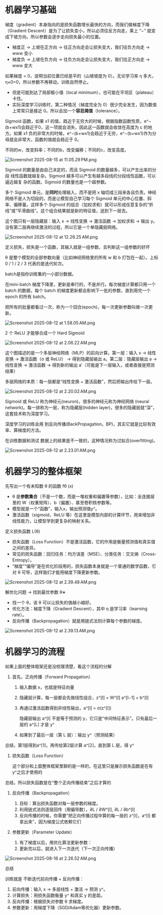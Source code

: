 # 机器学习基础

梯度（gradient）本身指向的是损失函数增长最快的方向，而我们做梯度下降（Gradient Descent）是为了让损失变小，所以必须往反方向走，乘上 “−” 就变成下坡方向，所以参数会逐步走向损失最小的位置。

- 梯度正 → 上坡在正方向 → 往正方向走会让损失变大，我们往负方向走 → www 变小
- 梯度负 → 上坡在负方向 → 往负方向走会让损失变大，我们往正方向走 → www 变大

如果梯度 = 0，说明当前位置已经是平的（山坡坡度为 0）。无论学习率 η 多大，η×0=0，所以参数不再移动，训练自然停止。

- 但是可能到达了局部极小值（local minimum），也可能在平坦区（plateau）卡住。
- 实际深度学习训练时，第二种情况（梯度完全为 0）很少完全发生，因为数值上常常只是接近 0。所以会加一个**容忍阈值**（tolerance）。

Sigmoid 函数，如果 x1 的值，趋近于无穷大的时候，根据指数函数性质，e^−(b+wx1)会趋近于0，这一项就会消失，因此这一函数就会收敛在高度为 c 的地方。如果 x1 负的非常大的时候，e^−(b+wx1)会趋近于无穷，e^−(b+wx1)作为分母就会非常大，函数的值就会趋近于 0。

不同的w，改变斜率；不同的b，改变偏移；不同的c，改变高度。

![Screenshot 2025-08-15 at 11.05.29 PM.png](%E6%9C%BA%E5%99%A8%E5%AD%A6%E4%B9%A0%E5%9F%BA%E7%A1%80%2024cc20f97e768006ace2f6e74dbf9e9f/Screenshot_2025-08-15_at_11.05.29_PM.png)

Sigmoid 的数量是由自己决定的，而且 Sigmoid 的数量越多，可以产生出来的分段 线性函数就越复杂。Sigmoid 越多可以产生有越多段线的分段线性函数，可以逼近越复 杂的函数。Sigmoid 的数量也是一个超参数。

多个 Sigmoid 单元，是**同时**处理输入，而不是把 x 轴切成三段来各自负责。神经网络不是人为切段的，而是让模型自己学习每个 Sigmoid 单元的中心位置、斜率、偏移量。这样多个 Sigmoid 的组合（加权求和）就可以形成任意复杂的“折线”或“平滑曲线”。这个组合结果就是新的特征值，送到下一层去。

这个图只有一层隐藏层：输入 x → 线性变换 → 激活函数 → 加权求和 → 输出 y。没有第二层再继续激活的过程，所以它是一个单隐藏层网络。

![Screenshot 2025-08-12 at 12.26.25 AM.png](%E6%9C%BA%E5%99%A8%E5%AD%A6%E4%B9%A0%E5%9F%BA%E7%A1%80%2024cc20f97e768006ace2f6e74dbf9e9f/Screenshot_2025-08-12_at_12.26.25_AM.png)

定义损失，损失是一个函数，其输入就是一组参数，去判断这一组参数的好坏

θ 是整个模型的全部参数向量（比如神经网络里的所有 w 和 b 打包在一起）。上标 0 / 1 / 2 / 3 代表的是迭代轮次。

batch是指你训练集的一小部分数据。

在mini-batch 梯度下降里，更新是串行的，不是并行。每次梯度计算都只用一个 batch 的数据，每个 batch 的梯度更新都会影响下一批的参数，直到用完一个 epoch 的所有 batch。

把所有的批量都看过一次，称为一个回合(epoch)，每一次更新参数叫做一次更新。

![Screenshot 2025-08-12 at 1.58.05 AM.png](%E6%9C%BA%E5%99%A8%E5%AD%A6%E4%B9%A0%E5%9F%BA%E7%A1%80%2024cc20f97e768006ace2f6e74dbf9e9f/Screenshot_2025-08-12_at_1.58.05_AM.png)

2 个 ReLU 才能够合成一个 Hard Sigmoid

![Screenshot 2025-08-12 at 2.06.22 AM.png](%E6%9C%BA%E5%99%A8%E5%AD%A6%E4%B9%A0%E5%9F%BA%E7%A1%80%2024cc20f97e768006ace2f6e74dbf9e9f/Screenshot_2025-08-12_at_2.06.22_AM.png)

这个图描述的是一个多层神经网络（MLP）的前向计算。第一层：输入 x → 线性变换 → 激活函数（σ 或 ReLU） → 得到隐藏层输出 a。第二层：隐藏层输出 a → 线性变换 → 激活函数 → 得到新的输出 a′（可能是下一层输入，或者直接是预测结果）

多层网络的本质：每一层都是“线性变换 + 激活函数”，然后把输出传给下一层。

![Screenshot 2025-08-12 at 2.20.02 AM.png](%E6%9C%BA%E5%99%A8%E5%AD%A6%E4%B9%A0%E5%9F%BA%E7%A1%80%2024cc20f97e768006ace2f6e74dbf9e9f/Screenshot_2025-08-12_at_2.20.02_AM.png)

Sigmoid 或 ReLU 称为神经元(neuron)，很多的神经元称为神经网络 (neural network)。每一排称为一层，称为隐藏层(hidden layer)，很多的隐藏层就“深”，这套技术称为深度学习。

深度学习的训练会用 到反向传播(BackPropagation，BP)，其实它就是比较有效率、算梯度的方法。

在训练数据和测试 数据上的结果是不一致的，这种情况称为过拟合(overfitting)。

![Screenshot 2025-08-12 at 2.23.01 AM.png](%E6%9C%BA%E5%99%A8%E5%AD%A6%E4%B9%A0%E5%9F%BA%E7%A1%80%2024cc20f97e768006ace2f6e74dbf9e9f/Screenshot_2025-08-12_at_2.23.01_AM.png)

# 机器学习的整体框架

先写出一个有未知数 θ 的函数 fθ (x)

- θ 是**参数集合**（不是一个数，而是一堆权重和偏置等参数），比如：全连接层里的 W（权重矩阵）、b（偏置）、甚至卷积核参数等。
- 模型就是一个“函数”，输入x，输出预测值y^。
- 激活函数（sigmoid、ReLU 等）在这里是模型内部的计算环节，用来增加非线性能力，让模型学到更复杂的映射关系。

定义损失函数 L(θ)

- 损失函数（Loss Function）不是激活函数，它的作用是衡量预测值和真实值之间的差异。
- 常见的损失函数：回归任务：均方误差（MSE）、分类任务：交叉熵（Cross-Entropy）。
- “梯度”“偏导”是在优化阶段用的，损失函数本身就是一个普通的数学函数，它对 θ 可导，这样我们才能用梯度下降更新参数。

![Screenshot 2025-08-12 at 2.39.48 AM.png](%E6%9C%BA%E5%99%A8%E5%AD%A6%E4%B9%A0%E5%9F%BA%E7%A1%80%2024cc20f97e768006ace2f6e74dbf9e9f/Screenshot_2025-08-12_at_2.39.48_AM.png)

解优化问题 → 找到最优参数 θ∗

- 找一个 θ，该 θ 可以让损失的值越小越好。
- 优化方法：梯度下降（Gradient Descent），其中 η 是学习率（learning rate）。
- 反向传播（Backpropagation）就是用链式法则计算每个参数的梯度。

![Screenshot 2025-08-12 at 2.39.13 AM.png](%E6%9C%BA%E5%99%A8%E5%AD%A6%E4%B9%A0%E5%9F%BA%E7%A1%80%2024cc20f97e768006ace2f6e74dbf9e9f/Screenshot_2025-08-12_at_2.39.13_AM.png)

# 机器学习的流程

如果上面的整体框架还是没梳理清楚，看这个流程的分解

1. 首先，正向传播（Forward Propagation）
    1. 输入数据 x，也就是特征向量
    2. 隐藏层计算，每一层都会先做线性组合，z^[l] = W^[l] a^[l−1] + b^[l]
    3. 再通过激活函数得到非线性输出，a^[l] = σ(z^[l])
        
        隐藏层输出 a^[l] 不是等于预测的 y，它只是“中间特征表示”。只有最后一层的 a^[L] 才是 y^
        
    4. 如果到了最后一层（第 L 层）：输出 y^（预测结果）

总结，第1层得到a^[1]，再传给第2层计算 a^[2]，直到第 L 层，得 y^

1. 损失函数（Loss Function）
    
    这个部分和上面整体框架里聊的是一样的，在这里只是展示损失函数是在有 y^之后才使用的
    

总结，所以损失函数是在“整个正向传播结束”之后才算的

1. 反向传播（Backpropagation）
    1. 目标：算出损失函数对每一层参数的梯度。
    2. 利用链式法则逐层回传（用偏导数），∂L / ∂W^[l], ∂L / ∂b^[l]
    3. 反向传播的时候，你需要“把正向传播过程中算的每一层的 z^[l]，a^[l] 都拿出来”，因为梯度公式依赖它们

1. 参数更新（Parameter Update）
    1. 有了梯度以后，用优化算法更新参数：
    2. 更新完以后，就进入下一次迭代（下一次正向传播）

![Screenshot 2025-08-16 at 2.26.52 AM.png](%E6%9C%BA%E5%99%A8%E5%AD%A6%E4%B9%A0%E5%9F%BA%E7%A1%80%2024cc20f97e768006ace2f6e74dbf9e9f/Screenshot_2025-08-16_at_2.26.52_AM.png)

总结

训练就是 不断迭代前向传播 + 反向传播：

1. 前向传播：输入 x → 多层线性 + 激活 → 预测 y^。
2. 计算损失：用损失函数衡量 y^ 和真实 y 的差距。
3. 反向传播：根据损失对参数 θ 求梯度。
4. 参数更新：用梯度下降（SGD/Adam等优化器）更新参数。